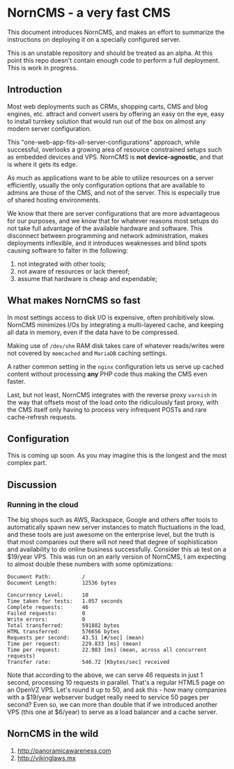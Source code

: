 # NornCMS - a very fast CMS

This document introduces NornCMS, and makes an effort to summarize the instructions on deploying it on a specially configured server.

This is an unstable repository and should be treated as an alpha. At this point this repo doesn't contain enough 
code to perform a full deployment. This is work in progress.

## Introduction

Most web deployments such as CRMs, shopping carts, CMS and blog engines, etc. attract and convert users by 
offering an easy on the eye, easy to install turnkey solution that would run out of the box on almost any 
modern server configuration.

This "one-web-app-fits-all-server-configurations" approach, while successful, overlooks a growing area of
resource constrained setups such as embedded devices and VPS. NornCMS is **not device-agnostic**, and that is 
where it gets its edge. 

As much as applications want to be able to utilize resources on a server efficiently, usually the only 
configuration options that are available to admins are those of the CMS, and not of the server. This is 
especially true of shared hosting environments.

We know that there are server configurations that are more advantageous for our purposes, and we know that 
for whatever reasons most setups do not take full advantage of the available hardware and software. This disconnect 
between programming and network administration, makes deployments inflexible, and it introduces weaknesses and blind 
spots causing software to falter in the following:

1. not integrated with other tools;
2. not aware of resources or lack thereof;
3. assume that hardware is cheap and expendable;

## What makes NornCMS so fast

In most settings access to disk I/O is expensive, often prohibitively slow. NornCMS minimizes I/Os by 
integrating a multi-layered cache, and keeping all data in memory, even if the data have to be compressed.

Making use of ```/dev/shm``` RAM disk takes care of whatever reads/writes were not covered by ```memcached``` and
```MariaDB``` caching settings.

A rather common setting in the ```nginx``` configuration lets us serve up cached content without processing **any** PHP
code thus making the CMS even faster.

Last, but not least, NornCMS integrates with the reverse proxy ```varnish``` in the way that offsets most of the 
load onto the ridiculously fast proxy, with the CMS itself only having to process very infrequent POSTs and rare 
cache-refresh requests.

## Configuration

This is coming up soon. As you may imagine this is the longest and the most complex part.


## Discussion

### Running in the cloud

The big shops such as AWS, Rackspace, Google and others offer tools to automatically spawn new server instances to match 
fluctuations in the load, and these tools are just awesome on the enterprise level, but the truth is that most companies 
out there will not need that degree of sophistication and availability to do online business successfully. Consider this ```ab```
test on a $19/year VPS. This was run on an early version of NornCMS, I am expecting to almost double these numbers with 
some optimizations:

```
Document Path:          /
Document Length:        12536 bytes

Concurrency Level:      10
Time taken for tests:   1.057 seconds
Complete requests:      46
Failed requests:        0
Write errors:           0
Total transferred:      591882 bytes
HTML transferred:       576656 bytes
Requests per second:    43.51 [#/sec] (mean)
Time per request:       229.833 [ms] (mean)
Time per request:       22.983 [ms] (mean, across all concurrent requests)
Transfer rate:          546.72 [Kbytes/sec] received
```

Note that according to the above, we can serve 46 requests in just 1 second, processing 10 requests in parallel. That's a 
regular HTML5 page on an OpenVZ VPS. Let's round it up to 50, and ask this - how many companies with a $19/year webserver budget
really need to service 50 pages per second? Even so, we can more than double that if we introduced another VPS (this one at $6/year)
to serve as a load balancer and a cache server.

## NornCMS in the wild

1. http://panoramicawareness.com
2. http://vikinglaws.mx
